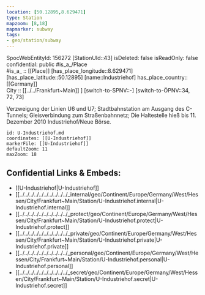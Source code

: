 ```yaml
---
location: [50.12895,8.629471] 
type: Station 
mapzoom: [8,18] 
mapmarker: subway 
tags:
- geo/station/subway
---
```

SpocWebEntityId: 156272
[StationUId::43] 
isDeleted: false
isReadOnly: false
confidential: public
#is_a_/Place  
#is_a_ :: [[Place]] 
[has_place_longitude::8.629471] 
[has_place_latitude::50.12895] 
[name::Industriehof] 
has_place_country:: [[Germany]]  
City :: [[../../Frankfurt~Main]] ] 
[switch-to-SPNV::-] 
[switch-to-ÖPNV::34, 72, 73] 

Verzweigung der Linien U6 und U7; Stadtbahnstation am Ausgang des C-Tunnels; Gleisverbindung zum Straßenbahnnetz; Die Haltestelle hieß bis 11. Dezember 2010 Industriehof/Neue Börse.

```leaflet
id: U-Industriehof.md
coordinates: [[U-Industriehof]] 
markerFile: [[U-Industriehof]] 
defaultZoom: 11 
maxZoom: 18
```


## Confidential Links & Embeds: 
- [[U-Industriehof|U-Industriehof]] 
- [[../../../../../../../../../../_internal/geo/Continent/Europe/Germany/West/Hessen/City/Frankfurt~Main/Station/U-Industriehof.internal|U-Industriehof.internal]] 
- [[../../../../../../../../../../_protect/geo/Continent/Europe/Germany/West/Hessen/City/Frankfurt~Main/Station/U-Industriehof.protect|U-Industriehof.protect]] 
- [[../../../../../../../../../../_private/geo/Continent/Europe/Germany/West/Hessen/City/Frankfurt~Main/Station/U-Industriehof.private|U-Industriehof.private]] 
- [[../../../../../../../../../../_personal/geo/Continent/Europe/Germany/West/Hessen/City/Frankfurt~Main/Station/U-Industriehof.personal|U-Industriehof.personal]] 
- [[../../../../../../../../../../_secret/geo/Continent/Europe/Germany/West/Hessen/City/Frankfurt~Main/Station/U-Industriehof.secret|U-Industriehof.secret]] 
